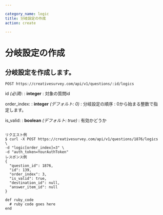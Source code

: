 ```yaml
---

category_name: logic
title: 分岐設定の作成
action: create

---
```


# 分岐設定の作成

## 分岐設定を作成します。

`POST https://creativesurvey.com/api/v1/questions/:id/logics`

id _(必須)_:
: __integer__
: 対象の質問id

order_index:
: __integer__ _(デフォルト: 0)_
: 分岐設定の順序
: 0から始まる整数で指定します。

is_valid:
: __boolean__ _(デフォルト: true)_
: 有効かどうか

~~~

リクエスト例
$ curl -X POST https://creativesurvey.com/api/v1/questions/1876/logics \
-d "logic[order_index]=3" \
-d "auth_token=YourAuthToken"
レスポンス例
{
  "question_id": 1876,
  "id": 139,
  "order_index": 3,
  "is_valid": true,
  "destination_id": null,
  "answer_item_id": null
}

~~~

~~~
def ruby_code
  # ruby code goes here
end
~~~

